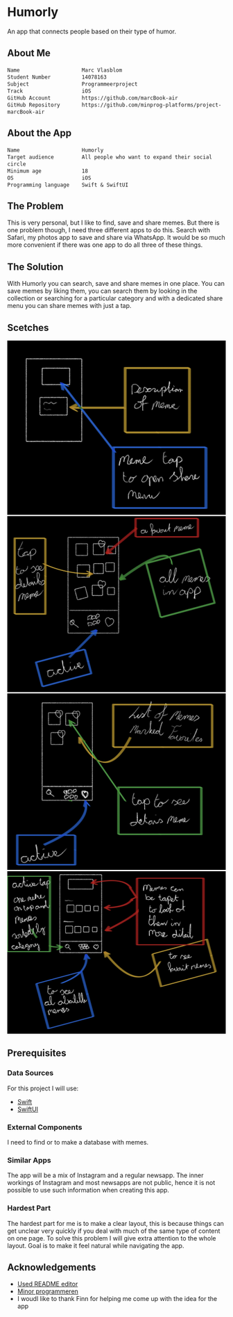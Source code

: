 # Humorly

An app that connects people based on their type of humor.


## About Me
    Name                    Marc Vlasblom
    Student Number          14078163
    Subject                 Programmeerproject 
    Track                   iOS
    GitHub Account          https://github.com/marcBook-air
    GitHub Repository       https://github.com/minprog-platforms/project-marcBook-air   
## About the App
    Name                    Humorly
    Target audience         All people who want to expand their social circle
    Minimum age             18
    OS                      iOS
    Programming language    Swift & SwiftUI

## The Problem
This is very personal, but I like to find, save and share memes. But there is one problem though, I need three different apps to do this. Search with Safari, my photos app to save and share via WhatsApp. It would be so much more convenient if there was one app to do all three of these things.
##  The Solution
With Humorly you can search, save and share memes in one place. You can save memes by liking them, you can search them by looking in the collection or searching for a particular category and with a dedicated share menu you can share memes with just a tap.
## Scetches
![DetailView](DOC/DetailView.jpg)
![CollectionView](DOC/CollectionView.jpg)
![FavoriteView](DOC/FavoriteView.jpg)
![HumorlyView](DOC/HumorlyView.jpg)
## Prerequisites
### Data Sources
For this project I will use:
- [Swift](https://www.swift.org/documentation/)
- [SwiftUI](https://developer.apple.com/documentation/swiftui/)
### External Components
I need to find or to make a database with memes.
### Similar Apps
The app will be a mix of Instagram and a regular newsapp. The inner workings of Instagram and most newsapps are not public, hence it is not possible to use such information when creating this app.
### Hardest Part
The hardest part for me is to make a clear layout, this is because things can get unclear very quickly if you deal with much of the same type of content on one page. To solve this problem I will give extra attention to the whole layout. Goal is to make it feel natural while navigating the app.
## Acknowledgements

 - [Used README editor](https://readme.so/nl)
 - [Minor programmeren](https://project.mprog.nl/syllabus)
 - I woudl like to thank Finn for helping me come up with the idea for the app
